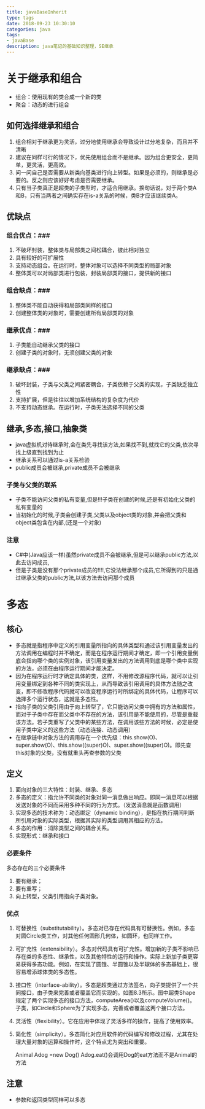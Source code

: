 ```yaml
---
title: javaBaseInherit
type: tags
date: 2018-09-23 10:30:10
categories: java
tags: 
- javaBase
description: java笔记的基础知识整理，SE继承
---
```

# 关于继承和组合 #

- 组合：使用现有的类合成一个新的类
- 聚合：动态的进行组合

## 如何选择继承和组合 ## 

1. 组合相对于继承更为灵活，过分地使用继承会导致设计过分地复杂，而且并不清晰
2. 建议在同样可行的情况下，优先使用组合而不是继承。因为组合更安全，更简单，更灵活，更高效。
3. 问一问自己是否需要从新类向基类进行向上转型。如果是必须的，则继承是必要的。反之则应该好好考虑是否需要继承。
4. 只有当子类真正是超类的子类型时，才适合用继承。换句话说，对于两个类A和B，只有当两者之间确实存在is-a关系的时候，类B才应该继续类A。

## 优缺点 ##

### 组合优点：###

1. 不破坏封装，整体类与局部类之间松耦合，彼此相对独立
2. 具有较好的可扩展性
3. 支持动态组合。在运行时，整体对象可以选择不同类型的局部对象
4. 整体类可以对局部类进行包装，封装局部类的接口，提供新的接口

### 组合缺点：### 

1. 整体类不能自动获得和局部类同样的接口
2. 创建整体类的对象时，需要创建所有局部类的对象

### 继承优点：### 

1. 子类能自动继承父类的接口
2. 创建子类的对象时，无须创建父类的对象

### 继承缺点：### 

1. 破坏封装，子类与父类之间紧密耦合，子类依赖于父类的实现，子类缺乏独立性
2. 支持扩展，但是往往以增加系统结构的复杂度为代价
3. 不支持动态继承。在运行时，子类无法选择不同的父类

## 继承,多态,接口,抽象类 ##

- java虚拟机对待继承时,会在类先寻找该方法,如果找不到,就找它的父类,依次寻找上级直到找到为止
- 继承关系可以通过is-a关系检验
- public成员会被继承,private成员不会被继承 
       
### 子类与父类的联系 ###

- 子类不能访问父类的私有变量,但是!!!子类在创建的时候,还是有初始化父类的私有变量的  
- 当初始化的时候,子类会创建子类,父类以及object类的对象,并会把父类和object类包含在内部,(还是一个对象)

### 注意 ###

- C#中(Java应该一样)虽然private成员不会被继承,但是可以继承public方法,以此去访问成员,   
- 但是子类是没有那个private成员的!!!!,它没法继承那个成员,它所得到的只是通过继承父类的public方法,以该方法去访问那个成员


# 多态 #

## 核心 ##

- 多态就是指程序中定义的引用变量所指向的具体类型和通过该引用变量发出的方法调用在编程时并不确定，而是在程序运行期间才确定，即一个引用变量倒底会指向哪个类的实例对象，该引用变量发出的方法调用到底是哪个类中实现的方法，必须在由程序运行期间才能决定。
- 因为在程序运行时才确定具体的类，这样，不用修改源程序代码，就可以让引用变量绑定到各种不同的类实现上，从而导致该引用调用的具体方法随之改变，即不修改程序代码就可以改变程序运行时所绑定的具体代码，让程序可以选择多个运行状态，这就是多态性。
- 指向子类的父类引用由于向上转型了，它只能访问父类中拥有的方法和属性，而对于子类中存在而父类中不存在的方法，该引用是不能使用的，尽管是重载该方法。若子类重写了父类中的某些方法，在调用该些方法的时候，必定是使用子类中定义的这些方法（动态连接、动态调用）
- 在继承链中对象方法的调用存在一个优先级：this.show(O)、super.show(O)、this.show((super)O)、super.show((super)O)。即先查this对象的父类，没有就重头再查参数的父类

## 定义 ##

1. 面向对象的三大特性：封装、继承、多态
2. 多态的定义：指允许不同类的对象对同一消息做出响应。即同一消息可以根据发送对象的不同而采用多种不同的行为方式。（发送消息就是函数调用）
3. 实现多态的技术称为：动态绑定（dynamic binding），是指在执行期间判断所引用对象的实际类型，根据其实际的类型调用其相应的方法。
4. 多态的作用：消除类型之间的耦合关系。
5. 实现形式：继承和接口

### 必要条件 ###

多态存在的三个必要条件
1. 要有继承；
2. 要有重写；
3. 向上转型，父类引用指向子类对象。

### 优点 ###

1. 可替换性（substitutability）。多态对已存在代码具有可替换性。例如，多态对圆Circle类工作，对其他任何圆形几何体，如圆环，也同样工作。
2. 可扩充性（extensibility）。多态对代码具有可扩充性。增加新的子类不影响已存在类的多态性、继承性，以及其他特性的运行和操作。实际上新加子类更容易获得多态功能。例如，在实现了圆锥、半圆锥以及半球体的多态基础上，很容易增添球体类的多态性。
3. 接口性（interface-ability）。多态是超类通过方法签名，向子类提供了一个共同接口，由子类来完善或者覆盖它而实现的。如图8.3所示。图中超类Shape规定了两个实现多态的接口方法，computeArea()以及computeVolume()。子类，如Circle和Sphere为了实现多态，完善或者覆盖这两个接口方法。
4. 灵活性（flexibility）。它在应用中体现了灵活多样的操作，提高了使用效率。
5. 简化性（simplicity）。多态简化对应用软件的代码编写和修改过程，尤其在处理大量对象的运算和操作时，这个特点尤为突出和重要。


	Animal Adog =new Dog()
	Adog.eat()会调用Dog的eat方法而不是Animal的方法

## 注意 ##

- 参数和返回类型同样可以多态

